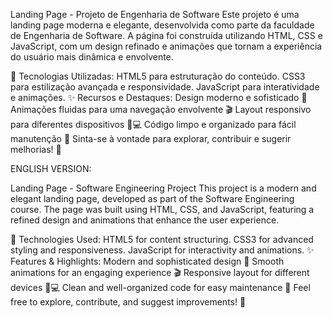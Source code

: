 Landing Page - Projeto de Engenharia de Software
Este projeto é uma landing page moderna e elegante, desenvolvida como parte da faculdade de Engenharia de Software. A página foi construída utilizando HTML, CSS e JavaScript, com um design refinado e animações que tornam a experiência do usuário mais dinâmica e envolvente.

🔹 Tecnologias Utilizadas:
HTML5 para estruturação do conteúdo.
CSS3 para estilização avançada e responsividade.
JavaScript para interatividade e animações.
✨ Recursos e Destaques:
Design moderno e sofisticado 💎
Animações fluidas para uma navegação envolvente 🎬
Layout responsivo para diferentes dispositivos 📱💻
Código limpo e organizado para fácil manutenção 🔧
Sinta-se à vontade para explorar, contribuir e sugerir melhorias! 🚀

ENGLISH VERSION: 

Landing Page - Software Engineering Project
This project is a modern and elegant landing page, developed as part of the Software Engineering course. The page was built using HTML, CSS, and JavaScript, featuring a refined design and animations that enhance the user experience.

🔹 Technologies Used:
HTML5 for content structuring.
CSS3 for advanced styling and responsiveness.
JavaScript for interactivity and animations.
✨ Features & Highlights:
Modern and sophisticated design 💎
Smooth animations for an engaging experience 🎬
Responsive layout for different devices 📱💻
Clean and well-organized code for easy maintenance 🔧
Feel free to explore, contribute, and suggest improvements! 🚀
